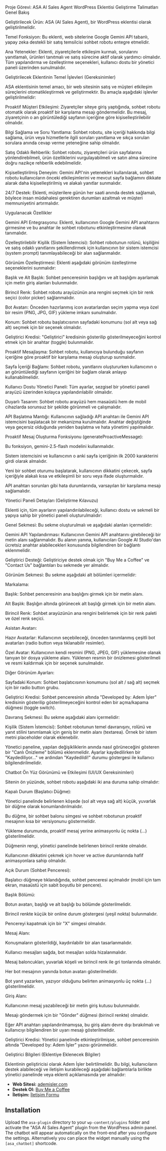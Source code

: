 
Proje Görevi: ASA AI Sales Agent WordPress Eklentisi Geliştirme Talimatları
Genel Bakış

Geliştirilecek Ürün: ASA (AI Sales Agent), bir WordPress eklentisi olarak geliştirilmelidir.

Temel Fonksiyon: Bu eklenti, web sitelerine Google Gemini API tabanlı, yapay zeka destekli bir satış temsilcisi sohbet robotu entegre etmelidir.

Ana Yetenekler: Eklenti, ziyaretçilerle etkileşim kurmalı, sorularını yanıtlamalı, ürünleri tanıtmalı ve satış sürecine aktif olarak yardımcı olmalıdır. Tüm yapılandırma ve özelleştirme seçenekleri, kullanıcı dostu bir yönetici paneli üzerinden sunulmalıdır.

Geliştirilecek Eklentinin Temel İşlevleri (Gereksinimler)

ASA eklentisinin temel amacı, bir web sitesinin satış ve müşteri etkileşim süreçlerini otomatikleştirmek ve geliştirmektir. Bu amaçla aşağıdaki işlevler geliştirilmelidir:

Proaktif Müşteri Etkileşimi: Ziyaretçiler siteye giriş yaptığında, sohbet robotu otomatik olarak proaktif bir karşılama mesajı göndermelidir. Bu mesaj, ziyaretçinin o an görüntülediği sayfanın içeriğine göre kişiselleştirilebilir olmalıdır.

Bilgi Sağlama ve Soru Yanıtlama: Sohbet robotu, site içeriği hakkında bilgi sağlama, ürün veya hizmetlerle ilgili soruları yanıtlama ve sıkça sorulan sorulara anında cevap verme yeteneğine sahip olmalıdır.

Satış Odaklı Rehberlik: Sohbet robotu, ziyaretçileri ürün sayfalarına yönlendirebilmeli, ürün özelliklerini vurgulayabilmeli ve satın alma sürecine doğru nazikçe rehberlik edebilmelidir.

Kişiselleştirilmiş Deneyim: Gemini API'nin yetenekleri kullanılarak, sohbet robotu kullanıcıların önceki etkileşimlerini ve mevcut sayfa bağlamını dikkate alarak daha kişiselleştirilmiş ve alakalı yanıtlar sunmalıdır.

24/7 Destek: Eklenti, müşterilere günün her saati anında destek sağlamalı, böylece insan müdahalesi gerektiren durumları azaltmalı ve müşteri memnuniyetini artırmalıdır.

Uygulanacak Özellikler

Gemini API Entegrasyonu: Eklenti, kullanıcının Google Gemini API anahtarını girmesine ve bu anahtar ile sohbet robotunu etkinleştirmesine olanak tanımalıdır.

Özelleştirilebilir Kişilik (Sistem İstemcisi): Sohbet robotunun rolünü, kişiliğini ve satış odaklı yanıtlarını şekillendirmek için kullanıcının bir sistem istemcisi (system prompt) tanımlayabileceği bir alan sağlanmalıdır.

Görünüm Özelleştirmesi: Eklenti aşağıdaki görünüm özelleştirme seçeneklerini sunmalıdır:

Başlık ve Alt Başlık: Sohbet penceresinin başlığını ve alt başlığını ayarlamak için metin giriş alanları bulunmalıdır.

Birincil Renk: Sohbet robotu arayüzünün ana rengini seçmek için bir renk seçici (color picker) sağlanmalıdır.

Bot Avatarı: Önceden hazırlanmış icon avatarlardan seçim yapma veya özel bir resim (PNG, JPG, GIF) yükleme imkanı sunulmalıdır.

Konum: Sohbet robotu başlatıcısının sayfadaki konumunu (sol alt veya sağ alt) seçmek için bir seçenek olmalıdır.

Geliştirici Kredisi: "Geliştirici" kredisinin gösterilip gösterilmeyeceğini kontrol etmek için bir anahtar (toggle) bulunmalıdır.

Proaktif Mesajlaşma: Sohbet robotu, kullanıcıya bulunduğu sayfanın içeriğine göre proaktif bir karşılama mesajı oluşturup sunmalıdır.

Sayfa İçeriği Bağlamı: Sohbet robotu, yanıtlarını oluştururken kullanıcının o an görüntülediği sayfanın içeriğini bir bağlam olarak anlayıp kullanabilmelidir.

Kullanıcı Dostu Yönetici Paneli: Tüm ayarlar, sezgisel bir yönetici paneli arayüzü üzerinden kolayca yapılandırılabilir olmalıdır.

Duyarlı Tasarım: Sohbet robotu arayüzü hem masaüstü hem de mobil cihazlarda sorunsuz bir şekilde görünmeli ve çalışmalıdır.

API Başlatma Mantığı: Kullanıcının sağladığı API anahtarı ile Gemini API istemcisini başlatacak bir mekanizma kurulmalıdır. Anahtar değiştiğinde veya geçersiz olduğunda yeniden başlatma ve hata yönetimi yapılmalıdır.

Proaktif Mesaj Oluşturma Fonksiyonu (generateProactiveMessage):

Bu fonksiyon, gemini-2.5-flash modelini kullanmalıdır.

Sistem istemcisini ve kullanıcının o anki sayfa içeriğinin ilk 2000 karakterini girdi olarak almalıdır.

Yeni bir sohbet oturumu başlatarak, kullanıcının dikkatini çekecek, sayfa içeriğiyle alakalı kısa ve etkileşimli bir soru veya ifade oluşturmalıdır.

API anahtarı sorunları gibi hata durumlarında, varsayılan bir karşılama mesajı sağlamalıdır.

Yönetici Paneli Detayları (Geliştirme Kılavuzu)

Eklenti için, tüm ayarların yapılandırılabileceği, kullanıcı dostu ve sekmeli bir yapıya sahip bir yönetici paneli oluşturulmalıdır:

Genel Sekmesi: Bu sekme oluşturulmalı ve aşağıdaki alanları içermelidir:

Gemini API Yapılandırması: Kullanıcının Gemini API anahtarını girebileceği bir metin alanı sağlanmalıdır. Bu alanın yanına, kullanıcıları Google AI Studio'dan ücretsiz anahtar alabilecekleri konusunda bilgilendiren bir bağlantı eklenmelidir.

Geliştirici Desteği: Geliştiriciye destek olmak için "Buy Me a Coffee" ve "Contact Us" bağlantıları bu sekmede yer almalıdır.

Görünüm Sekmesi: Bu sekme aşağıdaki alt bölümleri içermelidir:

Markalama:

Başlık: Sohbet penceresinin ana başlığını girmek için bir metin alanı.

Alt Başlık: Başlığın altında görünecek alt başlığı girmek için bir metin alanı.

Birincil Renk: Sohbet arayüzünün ana rengini belirlemek için bir renk paleti ve özel renk seçici.

Asistan Avatarı:

Hazır Avatarlar: Kullanıcının seçebileceği, önceden tanımlanmış çeşitli bot avatarları (radio button veya tıklanabilir resimler).

Özel Avatar: Kullanıcının kendi resmini (PNG, JPEG, GIF) yüklemesine olanak tanıyan bir dosya yükleme alanı. Yüklenen resmin bir önizlemesi gösterilmeli ve resmi kaldırmak için bir seçenek sunulmalıdır.

Diğer Görünüm Ayarları:

Sayfadaki Konum: Sohbet başlatıcısının konumunu (sol alt / sağ alt) seçmek için bir radio button grubu.

Geliştirici Kredisi: Sohbet penceresinin altında "Developed by: Adem İşler" kredisinin gösterilip gösterilmeyeceğini kontrol eden bir açma/kapama düğmesi (toggle switch).

Davranış Sekmesi: Bu sekme aşağıdaki alanı içermelidir:

Kişilik (Sistem İstemcisi): Sohbet robotunun temel davranışını, rolünü ve yanıt stilini tanımlamak için geniş bir metin alanı (textarea). Örnek bir istem metni placeholder olarak eklenebilir.

Yönetici paneline, yapılan değişikliklerin anında nasıl görüneceğini gösteren bir "Canlı Önizleme" bölümü eklenmelidir. Ayarlar kaydedilirken bir "Kaydediliyor..." ve ardından "Kaydedildi!" durumu göstergesi ile kullanıcı bilgilendirilmelidir.

Chatbot Ön Yüz Görünümü ve Etkileşimi (UI/UX Gereksinimleri)

Sitenin ön yüzünde, sohbet robotu aşağıdaki iki ana duruma sahip olmalıdır:

Kapalı Durum (Başlatıcı Düğme):

Yönetici panelinde belirlenen köşede (sol alt veya sağ alt) küçük, yuvarlak bir düğme olarak konumlandırılmalıdır.

Bu düğme, bir sohbet balonu simgesi ve sohbet robotunun proaktif mesajının kısa bir versiyonunu göstermelidir.

Yükleme durumunda, proaktif mesaj yerine animasyonlu üç nokta (...) gösterilmelidir.

Düğmenin rengi, yönetici panelinde belirlenen birincil renkte olmalıdır.

Kullanıcının dikkatini çekmek için hover ve active durumlarında hafif animasyonlara sahip olmalıdır.

Açık Durum (Sohbet Penceresi):

Başlatıcı düğmeye tıklandığında, sohbet penceresi açılmalıdır (mobil için tam ekran, masaüstü için sabit boyutlu bir pencere).

Başlık Bölümü:

Botun avatarı, başlığı ve alt başlığı bu bölümde gösterilmelidir.

Birincil renkte küçük bir online durum göstergesi (yeşil nokta) bulunmalıdır.

Pencereyi kapatmak için bir "X" simgesi olmalıdır.

Mesaj Alanı:

Konuşmaların gösterildiği, kaydırılabilir bir alan tasarlanmalıdır.

Kullanıcı mesajları sağda, bot mesajları solda hizalanmalıdır.

Mesaj baloncukları, yuvarlak köşeli ve birincil renk ile gri tonlarında olmalıdır.

Her bot mesajının yanında botun avatarı gösterilmelidir.

Bot yanıt yazarken, yazıyor olduğunu belirten animasyonlu üç nokta (...) gösterilmelidir.

Giriş Alanı:

Kullanıcının mesaj yazabileceği bir metin giriş kutusu bulunmalıdır.

Mesajı göndermek için bir "Gönder" düğmesi (birincil renkte) olmalıdır.

Eğer API anahtarı yapılandırılmamışsa, bu giriş alanı devre dışı bırakılmalı ve kullanıcıyı bilgilendiren bir uyarı mesajı gösterilmelidir.

Geliştirici Kredisi: Yönetici panelinde etkinleştirilmişse, sohbet penceresinin altında "Developed by: Adem İşler" yazısı görünmelidir.

Geliştirici Bilgileri (Eklentiye Eklenecek Bilgiler)

Eklentinin geliştiricisi olarak Adem İşler belirtilmelidir. Bu bilgi, kullanıcıların destek alabileceği ve iletişim kurabileceği aşağıdaki bağlantılarla birlikte yönetici panelinde veya eklenti açıklamasında yer almalıdır:


*   **Web Sitesi:** [ademisler.com](https://ademisler.com)
*   **Destek Ol:** [Buy Me a Coffee](https://buymeacoffee.com/ademisler)
*   **İletişim:** [İletişim Formu](https://ademisler.com/iletisim)

## Installation

Upload the `asa-plugin` directory to your `wp-content/plugins` folder and activate the "ASA AI Sales Agent" plugin from the WordPress admin panel. The chatbot will appear automatically on the front-end after you configure the settings. Alternatively you can place the widget manually using the `[asa_chatbot]` shortcode.
